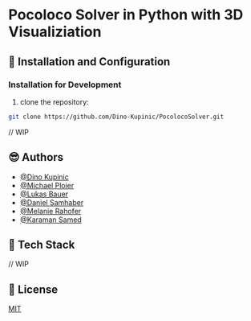 # Pocoloco Solver in Python with 3D Visualiziation

## 🙌 Installation and Configuration

### Installation for Development
1. clone the repository:
```bash
git clone https://github.com/Dino-Kupinic/PocolocoSolver.git
```
// WIP
   
## 😎 Authors

- [@Dino Kupinic](https://www.github.com/Dino-Kupinic)
- [@Michael Ploier](https://www.github.com/MPloier)
- [@Lukas Bauer](https://www.github.com/PhyToN-xD)
- [@Daniel Samhaber](https://www.github.com/dsamhabe)
- [@Melanie Rahofer](https://www.github.com/mrahofer)
- [@Karaman Samed](https://www.github.com/SKaramanGit)

## 👀 Tech Stack

// WIP

## 🦞 License

[MIT](https://choosealicense.com/licenses/mit/)


